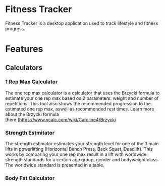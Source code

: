 # Fitness Tracker
Fitness Tracker is a desktop application used to track lifestyle and fitness progress.

# Features
## Calculators
### 1 Rep Max Calculator
The one rep max calculator is a calculator that uses the Brzycki formula to estimate your one rep max based on 2 parameters: weight and number of repetitions. This tool also shows the recommended progression to the estimated one rep max, aswell as recommended rest times.
Learn more about the Brzycki formula [here.]https://www.vcalc.com/wiki/Caroline4/Brzycki

### Strength Estmitator
The strength estimator estimates your strength level for one of the 3 main lifts in powerlifting (Horizontal Bench Press, Back Squat, Deadlift). This works by comparing your one rep max result in a lift with worldwide strength standards for a certain age group, gender and bodyweight class. The worldwide standard is presented in a table.

### Body Fat Calculator

